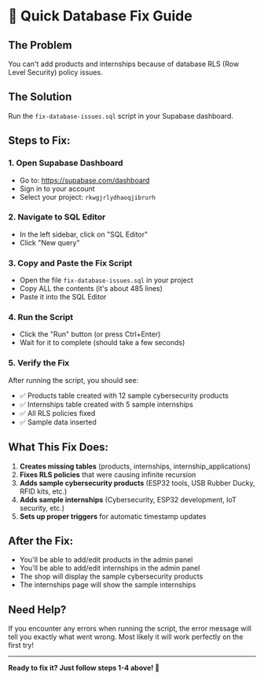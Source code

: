 # 🚀 Quick Database Fix Guide

## The Problem
You can't add products and internships because of database RLS (Row Level Security) policy issues.

## The Solution
Run the `fix-database-issues.sql` script in your Supabase dashboard.

## Steps to Fix:

### 1. Open Supabase Dashboard
- Go to: https://supabase.com/dashboard
- Sign in to your account
- Select your project: `rkwgjrlydhaoqjibrurh`

### 2. Navigate to SQL Editor
- In the left sidebar, click on "SQL Editor"
- Click "New query"

### 3. Copy and Paste the Fix Script
- Open the file `fix-database-issues.sql` in your project
- Copy ALL the contents (it's about 485 lines)
- Paste it into the SQL Editor

### 4. Run the Script
- Click the "Run" button (or press Ctrl+Enter)
- Wait for it to complete (should take a few seconds)

### 5. Verify the Fix
After running the script, you should see:
- ✅ Products table created with 12 sample cybersecurity products
- ✅ Internships table created with 5 sample internships
- ✅ All RLS policies fixed
- ✅ Sample data inserted

## What This Fix Does:
1. **Creates missing tables** (products, internships, internship_applications)
2. **Fixes RLS policies** that were causing infinite recursion
3. **Adds sample cybersecurity products** (ESP32 tools, USB Rubber Ducky, RFID kits, etc.)
4. **Adds sample internships** (Cybersecurity, ESP32 development, IoT security, etc.)
5. **Sets up proper triggers** for automatic timestamp updates

## After the Fix:
- You'll be able to add/edit products in the admin panel
- You'll be able to add/edit internships in the admin panel
- The shop will display the sample cybersecurity products
- The internships page will show the sample internships

## Need Help?
If you encounter any errors when running the script, the error message will tell you exactly what went wrong. Most likely it will work perfectly on the first try!

---

**Ready to fix it? Just follow steps 1-4 above! 🎯**
